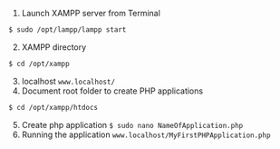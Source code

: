 1. Launch XAMPP server from Terminal
```bash
$ sudo /opt/lampp/lampp start
```
2. XAMPP directory
```bash
$ cd /opt/xampp
```
3. localhost `www.localhost/`
4. Document root folder to create PHP applications 
```bash
$ cd /opt/xampp/htdocs
```
5. Create php application `$ sudo nano NameOfApplication.php`
6. Running the application `www.localhost/MyFirstPHPApplication.php`
